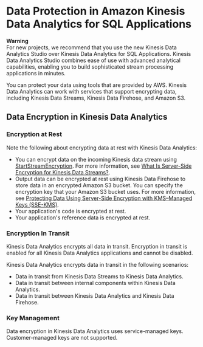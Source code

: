 # Data Protection in Amazon Kinesis Data Analytics for SQL Applications<a name="data-protection"></a>

**Warning**  
For new projects, we recommend that you use the new Kinesis Data Analytics Studio over Kinesis Data Analytics for SQL Applications\. Kinesis Data Analytics Studio combines ease of use with advanced analytical capabilities, enabling you to build sophisticated stream processing applications in minutes\.

You can protect your data using tools that are provided by AWS\. Kinesis Data Analytics can work with services that support encrypting data, including Kinesis Data Streams, Kinesis Data Firehose, and Amazon S3\. 

## Data Encryption in Kinesis Data Analytics<a name="data-encryption"></a>

### Encryption at Rest<a name="encryption-at-rest"></a>

Note the following about encrypting data at rest with Kinesis Data Analytics:
+ You can encrypt data on the incoming Kinesis data stream using [StartStreamEncryption](https://docs.aws.amazon.com/kinesis/latest/APIReference/API_StartStreamEncryption.html)\. For more information, see [What Is Server\-Side Encryption for Kinesis Data Streams?](https://docs.aws.amazon.com/streams/latest/dev/what-is-sse.html)\.
+ Output data can be encrypted at rest using Kinesis Data Firehose to store data in an encrypted Amazon S3 bucket\. You can specify the encryption key that your Amazon S3 bucket uses\. For more information, see [Protecting Data Using Server\-Side Encryption with KMS–Managed Keys \(SSE\-KMS\)](https://docs.aws.amazon.com/AmazonS3/latest/dev/UsingKMSEncryption.html)\.
+ Your application's code is encrypted at rest\.
+ Your application's reference data is encrypted at rest\.

### Encryption In Transit<a name="encryption-in-transit"></a>

Kinesis Data Analytics encrypts all data in transit\. Encryption in transit is enabled for all Kinesis Data Analytics applications and cannot be disabled\. 

Kinesis Data Analytics encrypts data in transit in the following scenarios:
+ Data in transit from Kinesis Data Streams to Kinesis Data Analytics\.
+ Data in transit between internal components within Kinesis Data Analytics\.
+ Data in transit between Kinesis Data Analytics and Kinesis Data Firehose\.

### Key Management<a name="key-management"></a>

Data encryption in Kinesis Data Analytics uses service\-managed keys\. Customer\-managed keys are not supported\.